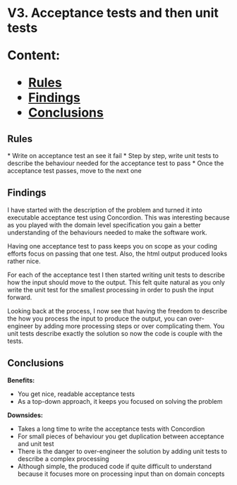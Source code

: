 <h1> V3. Acceptance tests and then unit tests

Content:
*   [Rules](#rules)
*   [Findings](#findings)
*   [Conclusions](#conclusions)

<h2>Rules</h2>
*   Write on acceptance test an see it fail
*   Step by step, write unit tests to describe the behaviour needed for the acceptance test to pass
*   Once the acceptance test passes, move to the next one

<h2>Findings</h2>

<p>
 I have started with the description of the problem and turned it into executable acceptance test using Concordion. This was interesting because as you played with the domain level specification you gain a better understanding of the behaviours needed to make the software work.
</p>
<p>
 Having one acceptance test to pass keeps you on scope as your coding efforts focus on passing that one test. Also, the html output produced looks rather nice.
</p>
<p>
 For each of the acceptance test I then started writing unit tests to describe how the input should move to the output. This felt quite natural as you only write the unit test for the smallest processing in order to push the input forward.
<p/>
<p>
 Looking back at the process, I now see that having the freedom to describe the how you process the input to produce the output, you can over-engineer by adding more processing steps or over complicating them.
 You unit tests describe exactly the solution so now the code is couple with the tests.
<p/>

<h2>Conclusions</h2>

**Benefits:**
* You get nice, readable acceptance tests
* As a top-down approach, it keeps you focused on solving the problem

**Downsides:**
* Takes a long time to write the acceptance tests with Concordion
* For small pieces of behaviour you get duplication between acceptance and unit test
* There is the danger to over-engineer the solution by adding unit tests to describe a complex processing
* Although simple, the produced code if quite difficult to understand because it focuses more on processing input than on domain concepts

